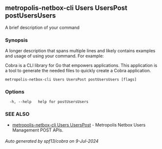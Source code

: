 ## metropolis-netbox-cli Users UsersPost postUsersUsers

A brief description of your command

### Synopsis

A longer description that spans multiple lines and likely contains examples
and usage of using your command. For example:

Cobra is a CLI library for Go that empowers applications.
This application is a tool to generate the needed files
to quickly create a Cobra application.

```
metropolis-netbox-cli Users UsersPost postUsersUsers [flags]
```

### Options

```
  -h, --help   help for postUsersUsers
```

### SEE ALSO

* [metropolis-netbox-cli Users UsersPost]()	 - Metropolis Netbox Users Management POST APIs.

###### Auto generated by spf13/cobra on 9-Jul-2024
